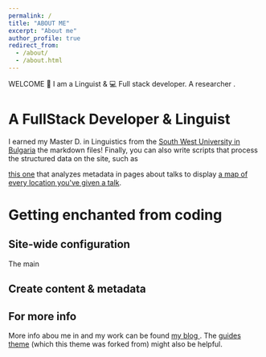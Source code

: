 ```yaml
---
permalink: /
title: "ABOUT ME"
excerpt: "About me"
author_profile: true
redirect_from:
  - /about/
  - /about.html
---
```


WELCOME 💚 I am a Linguist & 💻 Full stack developer. A researcher .

# A FullStack Developer & Linguist

I earned my Master D. in Linguistics from the [South West University in Bulgaria](https)
the markdown files! Finally, you can also write scripts that process the structured data on the site, such as

[this one](https://github.) that analyzes metadata in pages about talks to display [a map of every location you've given a talk](https://irenapopova.github).

# Getting enchanted from coding

## Site-wide configuration

The main

## Create content & metadata

## For more info

More info abou me in and my work can be found [my blog ](https//irenapopova.com). The [guides theme](https://mmistakes.github.io) (which this theme was forked from) might also be helpful.
